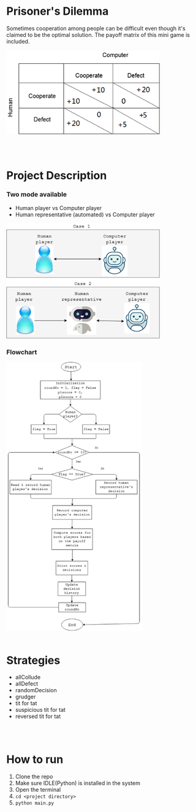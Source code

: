 # Prisoner's Dilemma
Sometimes cooperation among people can be difficult even though it's claimed to be the optimal solution. The payoff matrix of this mini game is included.  <br/><br/>
<img src="img/payoff.png" width=400>

<br/>
<br/>

# Project Description
### Two mode available
* Human player vs Computer player
* Human representative (automated) vs Computer player
<img src="img/case.png" width=400>

<br/>

### Flowchart
<img src="img/flowchart.png" height=700>

<br/>
<br/>

# Strategies 
* allCollude
* allDefect
* randomDecision
* grudger
* tit for tat
* suspicious tit for tat
* reversed tit for tat

<br/>
<br/>

# How to run
1. Clone the repo
2. Make sure IDLE(Python) is installed in the system
3. Open the terminal
4. `cd <project directory>`
5. `python main.py`
